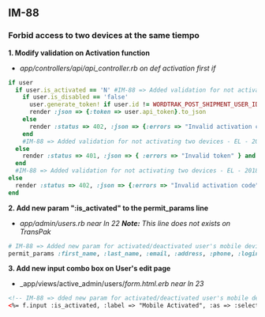 ## IM-88

### Forbid access to two devices at the same tiempo
**1. Modify validation on Activation function**
* _app/controllers/api/api_controller.rb on def activation first if_

```ruby
if user
  if user.is_activated == 'N' #IM-88 => Added validation for not activating two devices - EL - 20180406.n
    if user.is_disabled == 'false'
      user.generate_token! if user.id != WORDTRAK_POST_SHIPMENT_USER_ID
      render :json => {:token => user.api_token}.to_json
    else
      render :status => 402, :json => {:errors => "Invalid activation code"}.to_json and return
    end
    #IM-88 => Added validation for not activating two devices - EL - 20180406 .ns
  else
    render :status => 401, :json => { :errors => "Invalid token" } and return
  end
  #IM-88 => Added validation for not activating two devices - EL - 20180406 .ns
else
  render :status => 402, :json => {:errors => "Invalid activation code"}.to_json and return
end
```
**2. Add new param ":is_activated" to the permit_params line**
* _app/admin/users.rb near ln 22_
_**Note:** This line does not exists on TransPak_
```ruby
# IM-88 => Added new param for activated/deactivated user's mobile device - EL - 20180406 .n
permit_params :first_name, :last_name, :email, :address, :phone, :login, :activation_code, :password, :password_confirmation, :language, :role_id, :is_disabled, :is_activated
```

**3. Add new input combo box on User's edit page**
* _app/views/active_admin/users/_form.html.erb near ln 23_
```html
<!-- IM-88 => dded new param for activated/deactivated user's mobile device - EL - 20180406 .ns -->
<%= f.input :is_activated, :label => "Mobile Activated", :as => :select, :collection => ["Y", "N"], :include_blank => false %>
```
